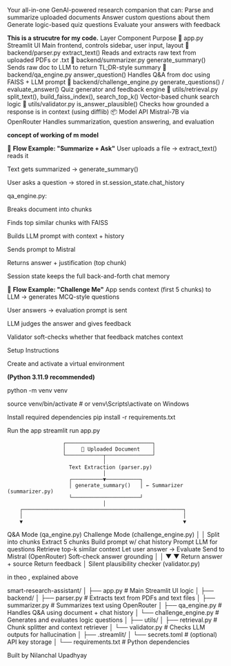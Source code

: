 Your all-in-one GenAI-powered research companion that can:
Parse and summarize uploaded documents
Answer custom questions about them
Generate logic-based quiz questions
Evaluate your answers with feedback





**This is a strucutre for my code.**
 Layer	                         Component	                                      Purpose
📁 app.py	                    Streamlit UI	                                Main frontend, controls sidebar, user input, layout
📁 backend/parser.py	        extract_text()                               	Reads and extracts raw text from uploaded PDFs or .txt
📁 backend/summarizer.py	    generate_summary()	                            Sends raw doc to LLM to return TL;DR-style summary
📁 backend/qa_engine.py	        answer_question()                            	Handles Q&A from doc using FAISS + LLM prompt
📁 backend/challenge_engine.py	generate_questions() / evaluate_answer()	    Quiz generator and feedback engine
📁 utils/retrieval.py	        split_text(), build_faiss_index(), search_top_k()    	Vector-based chunk search logic
📁 utils/validator.py	        is_answer_plausible()	                         Checks how grounded a response is in context (using difflib)
📦 Model API	                Mistral-7B via OpenRouter	                     Handles summarization, question answering, and evaluation




**concept of working of m model**

🔁 **Flow Example: "Summarize + Ask"**
User uploads a file → extract_text() reads it

Text gets summarized → generate_summary()

User asks a question → stored in st.session_state.chat_history

qa_engine.py:

Breaks document into chunks

Finds top similar chunks with FAISS

Builds LLM prompt with context + history

Sends prompt to Mistral

Returns answer + justification (top chunk)

Session state keeps the full back-and-forth chat memory





🧩 **Flow Example: "Challenge Me"**
App sends context (first 5 chunks) to LLM → generates MCQ-style questions

User answers → evaluation prompt is sent

LLM judges the answer and gives feedback

Validator soft-checks whether that feedback matches context



Setup Instructions

Create and activate a virtual environment

**(Python 3.11.9 recommended)**

python -m venv venv

source venv/bin/activate  # or venv\Scripts\activate on Windows





Install required dependencies
pip install -r requirements.txt


Run the app
streamlit run app.py





                      ┌────────────────────────────┐
                      │     📄 Uploaded Document    │
                      └────────────┬───────────────┘
                                   │
                        Text Extraction (parser.py)
                                   │
                        ┌──────────▼───────────┐
                        │ generate_summary()   │ ← Summarizer (summarizer.py)
                        └──────────────────────┘
                                   │
        ┌────────────────────────────────────────────────────┐
        │                                                    │
        ▼                                                    ▼
 Q&A Mode (qa_engine.py)                            Challenge Mode (challenge_engine.py)
        │                                                    │
  Split into chunks                                Extract 5 chunks
  Build prompt w/ chat history                     Prompt LLM for questions
  Retrieve top-k similar context                   Let user answer → Evaluate
  Send to Mistral (OpenRouter)                     Soft-check answer grounding
        │                                                    │
        ▼                                                    ▼
 Return answer + source                          Return feedback
        │
 Silent plausibility checker (validator.py)





in theo , explained above 

smart-research-assistant/
│
├── app.py                         # Main Streamlit UI logic
│
├── backend/
│   ├── parser.py                  # Extracts text from PDFs and text files
│   ├── summarizer.py              # Summarizes text using OpenRouter
│   ├── qa_engine.py               # Handles Q&A using document + chat history
│   └── challenge_engine.py        # Generates and evaluates logic questions
│
├── utils/
│   ├── retrieval.py               # Chunk splitter and context retriever
│   └── validator.py               # Checks LLM outputs for hallucination
│
├── .streamlit/
│   └── secrets.toml               # (optional) API key storage
│
└── requirements.txt               # Python dependencies


Built by Nilanchal Upadhyay





